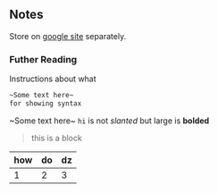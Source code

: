 ## Notes

Store on [google site](https://sites.google.com/view/notes-ep4qc3/home) separately.


### Futher Reading 

Instructions about what

```markdown
~Some text here~
for showing syntax 
```
~Some text here~
`hi` is not _slanted_ but large is **bolded**

> this is a
>block 

how | do |dz
--|-|-------
1|2|3
